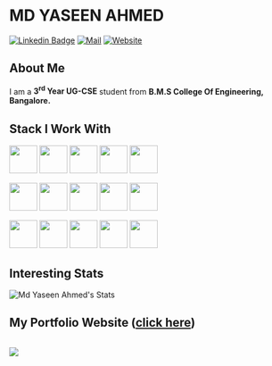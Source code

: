 # MD YASEEN AHMED


[![Linkedin Badge](https://img.shields.io/badge/-LinkedIn-blue?style=flat-square&logo=Linkedin&logoColor=white&link=https://www.linkedin.com/in/mdyaseenahmed)](https://www.linkedin.com/in/mdyaseenahmed)
[![Mail](https://img.shields.io/badge/-mdyaseenahmed1@gmail.com-gray?style=flat-square&logo=gmail&logoColor=red&link=)](mailto:mdyaseenahmed1@gmail.com)
[![Website](https://img.shields.io/badge/-Md_Yaseen_Ahmed-0a192f?style=flat-square&logo=google-chrome&logoColor=white&link=https://mdyaseenahmed.github.io)](https://mdyaseenahmed.github.io)

## About Me


I am a **3<sup>rd</sup> Year UG-CSE** student from <b>B.M.S College Of Engineering, Bangalore.</b>



## Stack I Work With


<code><img height="50" src="https://www.vectorlogo.zone/logos/w3_html5/w3_html5-ar21.svg"></code>
<code><img height="50" src="https://www.vectorlogo.zone/logos/getbootstrap/getbootstrap-ar21.svg"></code>
<code><img height="50" src="https://www.vectorlogo.zone/logos/javascript/javascript-ar21.svg"></code>
<code><img height="50" src="https://www.vectorlogo.zone/logos/jquery/jquery-ar21.svg"></code>
<code><img height="50" src="https://www.vectorlogo.zone/logos/expressjs/expressjs-ar21.svg"></code>

<code><img height="50" src="https://www.vectorlogo.zone/logos/reactjs/reactjs-ar21.svg"></code>
<code><img height="50" src="https://www.vectorlogo.zone/logos/nodejs/nodejs-ar21.svg"></code>
<code><img height="50" src="https://www.vectorlogo.zone/logos/mongodb/mongodb-ar21.svg"></code>
<code><img height="50" src="https://www.vectorlogo.zone/logos/java/java-ar21.svg"></code>
<code><img height="50" src="https://www.vectorlogo.zone/logos/php/php-ar21.svg"></code>

<code><img height="50" src="https://www.vectorlogo.zone/logos/mysql/mysql-ar21.svg"></code>
<code><img height="50" src="https://www.vectorlogo.zone/logos/getpostman/getpostman-ar21.svg"></code>
<code><img height="50" src="https://www.vectorlogo.zone/logos/git-scm/git-scm-ar21.svg"></code>
<code><img height="50" src="https://www.vectorlogo.zone/logos/github/github-ar21.svg"></code>
<code><img height="50" src="https://www.vectorlogo.zone/logos/netlify/netlify-ar21.svg"></code>



## Interesting Stats

![Md Yaseen Ahmed's Stats](https://github-readme-stats.vercel.app/api?username=mdyaseenahmed&show_icons=true&theme=radical)

## My Portfolio Website (<a href="https://mdyaseenahmed.github.io">click here</a>)

<code> <img src="https://github.com/mdyaseenahmed/mdyaseenahmed/blob/master/MyPortfolio.gif"></code>
